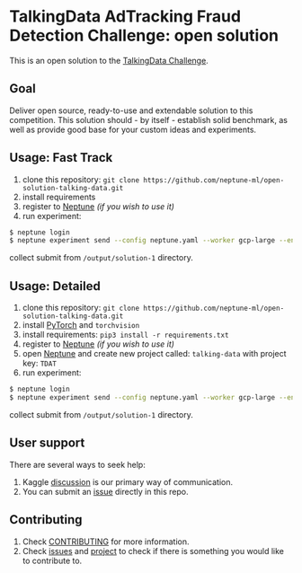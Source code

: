 # TalkingData AdTracking Fraud Detection Challenge: open solution

This is an open solution to the [TalkingData Challenge](https://www.kaggle.com/c/talkingdata-adtracking-fraud-detection).

## Goal
Deliver open source, ready-to-use and extendable solution to this competition. This solution should - by itself - establish solid benchmark, as well as provide good base for your custom ideas and experiments.

## Usage: Fast Track
1. clone this repository: `git clone https://github.com/neptune-ml/open-solution-talking-data.git`
1. install requirements
1. register to [Neptune](https://neptune.ml/ 'machine learning lab') *(if you wish to use it)*
1. run experiment:
```bash
$ neptune login
$ neptune experiment send --config neptune.yaml --worker gcp-large --environment base-cpu-py3 main.py train_evaluate_predict --pipeline_name solution_1

```
collect submit from `/output/solution-1` directory.

## Usage: Detailed
1. clone this repository: `git clone https://github.com/neptune-ml/open-solution-talking-data.git`
1. install [PyTorch](http://pytorch.org/) and `torchvision`
1. install requirements: `pip3 install -r requirements.txt`
1. register to [Neptune](https://neptune.ml/ 'machine learning lab') *(if you wish to use it)*
1. open [Neptune](https://neptune.ml/ 'machine learning lab') and create new project called: `talking-data` with project key: `TDAT`
1. run experiment:
```bash
$ neptune login
$ neptune experiment send --config neptune.yaml --worker gcp-large --environment base-cpu-py3 main.py train_evaluate_predict --pipeline_name solution_1
```
collect submit from `/output/solution-1` directory.

## User support
There are several ways to seek help:
1. Kaggle [discussion](https://www.kaggle.com/c/talkingdata-adtracking-fraud-detection/discussion) is our primary way of communication.
1. You can submit an [issue](https://github.com/neptune-ml/open-solution-talking-data/issues) directly in this repo.

## Contributing
1. Check [CONTRIBUTING](CONTRIBUTING.md) for more information.
1. Check [issues](https://github.com/neptune-ml/open-solution-talking-data/issues) and [project](https://github.com/neptune-ml/open-solution-talking-data/projects/1) to check if there is something you would like to contribute to.
